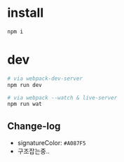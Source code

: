 # install

```bash 
npm i
```

# dev

```bash
# via webpack-dev-server
npm run dev 

# via webpack --watch & live-server
npm run wat
```

## Change-log

- signatureColor: `#A087F5`
- 구조잡는중..